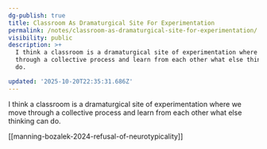 ```yaml
---
dg-publish: true
title: Classroom As Dramaturgical Site For Experimentation
permalink: /notes/classroom-as-dramaturgical-site-for-experimentation/
visibility: public
description: >+
  I think a classroom is a dramaturgical site of experimentation where we move
  through a collective process and learn from each other what else thinking can
  do.

updated: '2025-10-20T22:35:31.686Z'
---
```

I think a classroom is a dramaturgical site of experimentation where we move through a collective process and learn from each other what else thinking can do.

[[manning-bozalek-2024-refusal-of-neurotypicality]]
